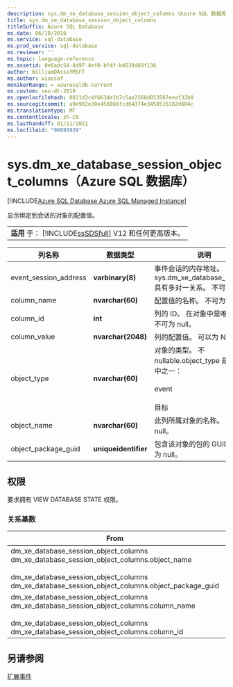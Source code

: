 ```yaml
---
description: sys.dm_xe_database_session_object_columns（Azure SQL 数据库）
title: sys.dm_xe_database_session_object_columns
titleSuffix: Azure SQL Database
ms.date: 06/10/2016
ms.service: sql-database
ms.prod_service: sql-database
ms.reviewer: ''
ms.topic: language-reference
ms.assetid: 0e6adc54-4d97-4ef0-bf4f-b4538d69f136
author: WilliamDAssafMSFT
ms.author: wiassaf
monikerRange: = azuresqldb-current
ms.custom: seo-dt-2019
ms.openlocfilehash: 0831d3c4f6634e1b7c5ae2568d853567eeaf32b0
ms.sourcegitcommit: a9e982e30e458866fcd64374e3458516182d604c
ms.translationtype: MT
ms.contentlocale: zh-CN
ms.lasthandoff: 01/11/2021
ms.locfileid: "98093939"
---
```

# <a name="sysdm_xe_database_session_object_columns-azure-sql-database"></a>sys.dm_xe_database_session_object_columns（Azure SQL 数据库）
[!INCLUDE[Azure SQL Database Azure SQL Managed Instance](../../includes/applies-to-version/asdb-asdbmi.md)]

  显示绑定到会话的对象的配置值。  
  
||  
|-|  
|**适用** 于： [!INCLUDE[ssSDSfull](../../includes/sssdsfull-md.md)] V12 和任何更高版本。|  
  
|列名称|数据类型|说明|  
|-----------------|---------------|-----------------|  
|event_session_address|**varbinary(8)**|事件会话的内存地址。 与 sys.dm_xe_database_sessions 具有多对一关系。 不可为 null。|  
|column_name|**nvarchar(60)**|配置值的名称。 不可为 null。|  
|column_id|**int**|列的 ID。 在对象中是唯一的。 不可为 null。|  
|column_value|**nvarchar(2048)**|列的配置值。 可以为 Null。|  
|object_type|**nvarchar(60)**|对象的类型。  不 nullable.object_type 是以下其中之一：<br /><br /> event<br /><br /> 目标|  
|object_name|**nvarchar(60)**|此列所属对象的名称。 不可为 null。|  
|object_package_guid|**uniqueidentifier**|包含该对象的包的 GUID。 不可为 null。|  
  
## <a name="permissions"></a>权限  
 要求拥有 VIEW DATABASE STATE 权限。  
  
### <a name="relationship-cardinalities"></a>关系基数  
  
|From|目标|Relationship|  
|----------|--------|------------------|  
|dm_xe_database_session_object_columns dm_xe_database_session_object_columns.object_name<br /><br /> dm_xe_database_session_object_columns dm_xe_database_session_object_columns.object_package_guid|sys.dm_xe_objects.package_guid<br /><br /> sys.dm_xe_objects.name|多对一|  
|dm_xe_database_session_object_columns dm_xe_database_session_object_columns.column_name<br /><br /> dm_xe_database_session_object_columns dm_xe_database_session_object_columns.column_id|sys.dm_xe_object_columns.name<br /><br /> sys.dm_xe_object_columns.column_id|多对一|  
  
## <a name="see-also"></a>另请参阅  
 [扩展事件](../../relational-databases/extended-events/extended-events.md)  
  
  
